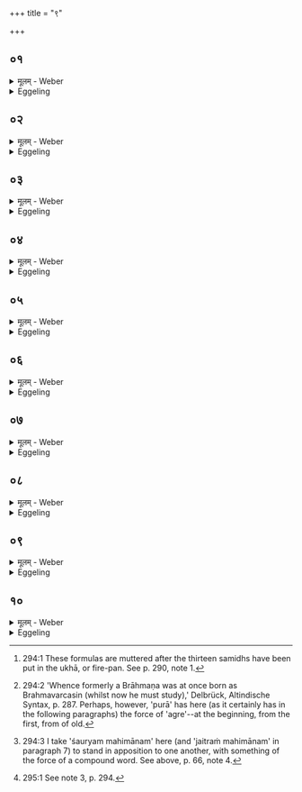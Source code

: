 +++
title = "९"

+++

##  ०१
<details><summary>मूलम् - Weber</summary>

आ ब्र᳘ह्मन्॥  
ब्राह्मणो᳘ ब्रह्मवर्चसी᳘ जायतामि᳘ति ब्राह्मण᳘ एव᳘ ब्रह्मवर्चसं᳘ दधाति त᳘स्मात्पुरा᳘ ब्राह्मणो᳘ ब्रह्मवर्चसी᳘ जज्ञे॥
</details>

<details><summary>Eggeling</summary>

1. [Vāj. S. XXII, 22 [^egg_739]], 'In the priestly office (brahman) may the Brāhmaṇa be born, endowed with spiritual lustre (brahmavarcasa):' on the Brāhmaṇa he thereby bestows spiritual lustre, whence of old the Brāhmaṇa was born as one endowed with spiritual lustre [^egg_740].

[^egg_739]: 294:1 These formulas are muttered after the thirteen samidhs have been put in the ukhā, or fire-pan. See p. 290, note 1.

[^egg_740]: 294:2 'Whence formerly a Brāhmaṇa was at once born as Brahmavarcasin (whilst now he must study),' Delbrück, Altindische Syntax, p. 287. Perhaps, however, 'purā' has here (as it certainly has in the following paragraphs) the force of 'agre'--at the beginning, from the first, from of old.
</details>

##  ०२
<details><summary>मूलम् - Weber</summary>

आ᳘ राष्ट्रे᳘ राजन्यः᳟॥  
शू᳘र इषॗव्योऽतिव्याधी᳘ महारथो᳘ जायतामि᳘ति राजन्य᳘ एव शौ᳘र्यम् महिमा᳘नं दधाति त᳘स्मात्पुरा᳘ राजन्यः᳘ शू᳘र इषॗव्योऽतिव्याधी᳘ महारथो᳘ जज्ञे॥
</details>

<details><summary>Eggeling</summary>

2. 'In the royal order may the Rājanya be born, heroic, skilled in archery, sure of his mark, and a mighty car-fighter:' on the Rājanya he thereby bestows the grandeur of heroism [^egg_741], whence of old the Rājanya was born as one heroic, skilled in archery, certain of his mark, and a mighty car-fighter.

[^egg_741]: 294:3 I take 'śauryam mahimānam' here (and 'jaitraṁ mahimānam' in paragraph 7) to stand in apposition to one another, with something of the force of a compound word. See above, p. 66, note 4.
</details>

##  ०३
<details><summary>मूलम् - Weber</summary>

दो᳘ग्ध्री धेनुरि᳘ति॥  
धेन्वा᳘मेव प᳘यो दधाति त᳘स्मात्पुरा᳘ धेनुर्दो᳘ग्ध्री जज्ञे॥
</details>

<details><summary>Eggeling</summary>

3. 'The milch cow:' on the cow he thereby bestows milk; whence of old the cow was born as one yielding milk.
</details>

##  ०४
<details><summary>मूलम् - Weber</summary>

वो᳘ढा᳘नड्वानि᳘ति॥  
अनडु᳘ह्येव ब᳘लं दधाति त᳘स्मात्पुॗरानड्वान्वो᳘ढा जज्ञे॥
</details>

<details><summary>Eggeling</summary>

4. 'The draught ox:' on the ox he thereby bestows strength, whence of old the ox was born as a draught (animal).
</details>

##  ०५
<details><summary>मूलम् - Weber</summary>

आशुः स᳘प्तिरि᳘ति॥  
अ᳘श्व एव᳘ जवं᳘ दधाति त᳘स्मात्पुरा᳘श्वः स᳘र्ता जज्ञे॥
</details>

<details><summary>Eggeling</summary>

5. 'The swift racer:' on the horse he thereby bestows speed, whence of old the horse was born as a runner.
</details>

##  ०६
<details><summary>मूलम् - Weber</summary>

पु᳘रंधिर्येषे᳘ति॥  
योषि᳘त्येव᳘ रूपं᳘ दधाति त᳘स्माद्रूपि᳘णी युवतिः᳘ प्रिया भा᳘वुका॥
</details>

<details><summary>Eggeling</summary>

6. 'The well-favoured woman:' on the woman

he thereby bestows beautiful form, whence the beautiful maiden is apt to become dear (to men).
</details>

##  ०७
<details><summary>मूलम् - Weber</summary>

जिष्णू᳘ रथेष्ठा इ᳘ति॥  
राजन्य᳘ एव जै᳘त्रम् महिमा᳘नं दधाति त᳘स्मात्पुरा᳘ राजॗन्यो जिष्णु᳘र्जज्ञे॥
</details>

<details><summary>Eggeling</summary>

7. 'The victorious warrior:' on the Rājanya he thereby bestows the grandeur of victoriousness [^egg_742], whence of old the Rājanya was born as one victorious.

[^egg_742]: 295:1 See note 3, p. 294.
</details>

##  ०८
<details><summary>मूलम् - Weber</summary>

सभे᳘यो युवे᳘ति॥  
एष वै᳘ सभे᳘यो यु᳘वा यः᳘ प्रथमवयसी त᳘स्मात्प्रथमवयसी᳘ स्त्रीणा᳘म् प्रियो भा᳘वुकः॥
</details>

<details><summary>Eggeling</summary>

8. 'The blitheful youth:' he, indeed, is a blitheful (or, sociable) youth who is in his prime of life; whence one who is in his prime of life is apt to become dear to women.
</details>

##  ०९
<details><summary>मूलम् - Weber</summary>

आस्य य᳘जमानस्य वीरो᳘ जायतामि᳘ति॥  
य᳘जमानस्यैव᳘ प्रजा᳘यां वीर्यं᳘ दधाति त᳘स्मात्पुॗरेजान᳘स्य वीरो᳘ जज्ञे॥
</details>

<details><summary>Eggeling</summary>

9. 'May a hero be born unto this Sacrificer!' on the Sacrificer's family he thereby bestows manly vigour, whence of old a hero was born to him who had performed the (Aśvamedha) sacrifice.
</details>

##  १०
<details><summary>मूलम् - Weber</summary>

निकामे᳘ नः पर्ज᳘न्यो वर्षत्वि᳘ति॥  
निकामे᳘निकामे वै त᳘त्र पर्ज᳘न्यो वर्षति य᳘त्रैते᳘न यज्ञे᳘न य᳘जन्ते फ᳘लवत्यो न ओ᳘षधयः पच्यन्तामि᳘ति फ᳘लवत्यो वै᳘ तत्रौ᳘षधयः पच्यन्ते य᳘त्रैते᳘न यज्ञे᳘न य᳘जन्ते योगक्षेमो᳘ नः कल्पतामि᳘ति योगक्षेमो वै त᳘त्र कल्पते य᳘त्रैते᳘न यज्ञे᳘न य᳘जन्ते त᳘स्माद्य᳘त्रैते᳘न यज्ञे᳘न य᳘जन्ते कॢप्तः᳘ प्रजा᳘नां योगक्षेमो᳘ भवति॥
</details>
<details><summary>Eggeling</summary>

10. 'May Parjanya rain for us whensoever we list!'--where they perform this sacrifice, there Parjanya, indeed, rains whenever they list;--'may our fruit-bearing plants ripen!'--there the fruit-bearing plants indeed ripen where they perform this sacrifice;--'may security of possession be assured for us!'--where they perform this sacrifice there security of possession indeed is assured; whence wherever they perform this (Aśvamedha) sacrifice, security of possession becomes assured to the people.
</details>

